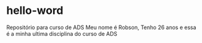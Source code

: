 # hello-word
Repositório para curso de ADS
Meu nome é Robson, Tenho 26 anos e essa é a minha ultima disciplina do curso de ADS
